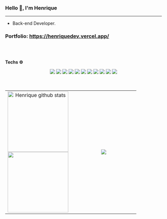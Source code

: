 ### Hello 👋, I'm Henrique

-------------------

  - Back-end Developer.

### Portfolio: https://henriquedev.vercel.app/

<br>
<br>

**Techs ⚙️**
<div align="center">
  <img src="https://img.shields.io/badge/JavaScript-F7DF1E.svg?style=for-the-badge&logo=JavaScript&logoColor=black">
  <img src="https://img.shields.io/badge/java-%23ED8B00.svg?style=for-the-badge&logo=openjdk&logoColor=white">
  <img src="https://img.shields.io/badge/Node.js-339933.svg?style=for-the-badge&logo=nodedotjs&logoColor=white">
  <img src="https://img.shields.io/badge/Express-000000.svg?style=for-the-badge&logo=Express&logoColor=white">
  <img src="https://img.shields.io/badge/Spring-6DB33F.svg?style=for-the-badge&logo=Spring&logoColor=white">
  <img src="https://img.shields.io/badge/MySQL-4479A1.svg?style=for-the-badge&logo=MySQL&logoColor=white">
  <img src="https://img.shields.io/badge/PostgreSQL-4169E1.svg?style=for-the-badge&logo=PostgreSQL&logoColor=white">
  <img src="https://img.shields.io/badge/Docker-2496ED.svg?style=for-the-badge&logo=Docker&logoColor=white">
  <img src="https://img.shields.io/badge/React-61DAFB.svg?style=for-the-badge&logo=React&logoColor=black">
  <img src="https://img.shields.io/badge/Next.js-000000.svg?style=for-the-badge&logo=nextdotjs&logoColor=white">
  <img src="https://img.shields.io/badge/Bootstrap-7952B3.svg?style=for-the-badge&logo=Bootstrap&logoColor=white">
</div>

<br>
<br>

<table align="center">
        <tr>
            <td width="50%" align="center">
                <img height="195px" src="https://github-readme-stats-sigma-five.vercel.app/api?username=H3nriqueL1ma&show_icons=true&count_private=true&hide_border=true&theme=tokyonight" alt="Henrique github stats" /><br> 
                <img height="195px" src="https://github-readme-streak-stats.herokuapp.com/?user=H3nriqueL1ma&theme=tokyonight&hide_border=false" />
            </td>
            <td width="50%" align="center">
                <a href="http://www.github.com/H3nriqueL1ma"><img src="https://github-readme-stats.anuraghazra1.vercel.app/api/top-langs/?username=H3nriqueL1ma&theme=tokyonight&hide_border=false&no-bg=true&no-frame=true&langs_count=10" /></a>
            </td>
        </tr>
</table>

